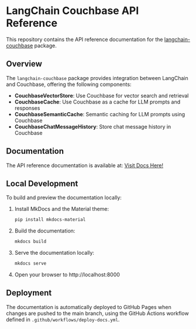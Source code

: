 # LangChain Couchbase API Reference

This repository contains the API reference documentation for the [langchain-couchbase](https://github.com/Couchbase-Ecosystem/langchain-couchbase/) package.

## Overview

The `langchain-couchbase` package provides integration between LangChain and Couchbase, offering the following components:

- **CouchbaseVectorStore**: Use Couchbase for vector search and retrieval
- **CouchbaseCache**: Use Couchbase as a cache for LLM prompts and responses
- **CouchbaseSemanticCache**: Semantic caching for LLM prompts using Couchbase
- **CouchbaseChatMessageHistory**: Store chat message history in Couchbase

## Documentation

The API reference documentation is available at: [Visit Docs Here!](https://couchbase-examples.github.io/langchain-couchbase-api-reference/)

## Local Development

To build and preview the documentation locally:

1. Install MkDocs and the Material theme:
   ```bash
   pip install mkdocs-material
   ```

2. Build the documentation:
   ```bash
   mkdocs build
   ```

3. Serve the documentation locally:
   ```bash
   mkdocs serve
   ```

3. Open your browser to http://localhost:8000

## Deployment

The documentation is automatically deployed to GitHub Pages when changes are pushed to the main branch, using the GitHub Actions workflow defined in `.github/workflows/deploy-docs.yml`.
